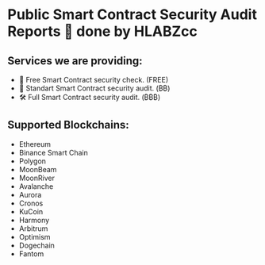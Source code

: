 # Public Smart Contract Security Audit Reports 🧠 done by HLABZcc

## Services we are providing:
- 🔨 Free Smart Contract security check. (FREE)
- 🔧 Standart Smart Contract security audit. (₿₿)
- 🛠 Full Smart Contract security audit. (₿₿₿)

## Supported Blockchains:
- Ethereum
- Binance Smart Chain
- Polygon
- MoonBeam
- MoonRiver
- Avalanche
- Aurora
- Cronos
- KuCoin
- Harmony
- Arbitrum
- Optimism
- Dogechain
- Fantom
